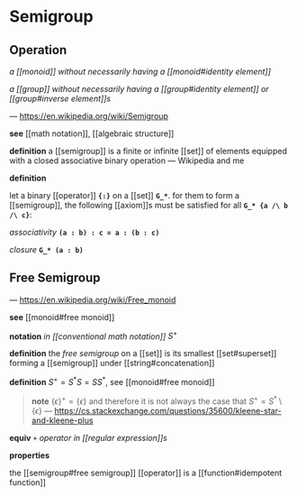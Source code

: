 # Semigroup

## Operation

_a [[monoid]] without necessarily having a [[monoid#identity element]]_

_a [[group]] without necessarily having a [[group#identity element]] or [[group#inverse element]]s_

&mdash; <https://en.wikipedia.org/wiki/Semigroup>

**see** [[math notation]], [[algebraic structure]]

**definition** a [[semigroup]] is a finite or infinite [[set]] of elements equipped with a closed associative binary operation &mdash; Wikipedia and me

**definition**

let a binary [[operator]] **`{:}`** on a [[set]] **`G_*`**. for them to form a [[semigroup]], the following [[axiom]]s must be satisfied for all **`G_* {a /\ b /\ c}`**:

_associativity_ **`(a : b) : c = a : (b : c)`**

_closure_ **`G_* (a : b)`**

## Free Semigroup

&mdash; <https://en.wikipedia.org/wiki/Free_monoid>

**see** [[monoid#free monoid]]

**notation** _in [[conventional math notation]]_ $S^+$

**definition** the _free semigroup_ on a [[set]] is its smallest [[set#superset]] forming a [[semigroup]] under [[string#concatenation]]

**definition** $S^+ = S^*S = SS^*$, see [[monoid#free monoid]]

> **note** $\{\epsilon\}^+ = \{\epsilon\}$ and therefore it is not always the case that $S^+ = S^* \setminus \{\epsilon\}$ &mdash; <https://cs.stackexchange.com/questions/35600/kleene-star-and-kleene-plus>

**equiv** _`+` operator in [[regular expression]]s_

**properties**

the [[semigroup#free semigroup]] [[operator]] is a [[function#idempotent function]]
